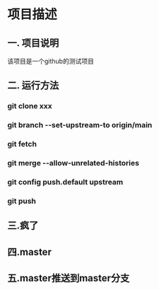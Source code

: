 # 项目描述
## 一. 项目说明 
该项目是一个github的测试项目
## 二. 运行方法
### git clone xxx
### git branch --set-upstream-to origin/main
### git fetch
### git merge --allow-unrelated-histories
### git config push.default upstream
### git push
## 三.疯了
## 四.master
## 五.master推送到master分支

